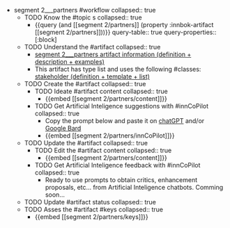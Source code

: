 
- segment 2___partners #workflow
   collapsed:: true
  - TODO Know the #topic s
    collapsed:: true
    - {{query (and [[segment 2/partners]] (property :innbok-artifact [[segment 2/partners]]))}}
      query-table:: true
      query-properties:: [:block]
  - TODO Understand the #artifact
    collapsed:: true
    - [segment 2___partners artifact information (definition + description + examples)](https://go.innbok.com/#/page/innBoK%2Fsegment-%28id%29%2Fpartners%2Finfo)
    - This artifact has type list and uses the following #classes: [stakeholder (definition + template + list)](https://go.innbok.com/#/page/innBoK%2Fclass%2Fstakeholder)
  - TODO Create the #artifact
     collapsed:: true
    - TODO Ideate #artifact content
      collapsed:: true
      - {{embed [[segment 2/partners/content]]}}
    - TODO Get Artificial Inteligence suggestions with #innCoPilot
      collapsed:: true
      - Copy the prompt below and paste it on [chatGPT](https://chat.openai.com) and/or [Google Bard](https://bard.google.com/chat)
      - {{embed [[segment 2/partners/innCoPilot]]}}
  - TODO Update the #artifact
    collapsed:: true
    - TODO Edit the #artifact content
     collapsed:: true
      - {{embed [[segment 2/partners/content]]}}
    - TODO Get Artificial Inteligence feedback with #innCoPilot
      collapsed:: true
      - Ready to use prompts to obtain critics, enhancement proposals, etc... from Artificial Inteligence chatbots. Comming soon...
  - TODO Update #artifact status
    collapsed:: true
  - TODO Asses the #artifact #keys
    collapsed:: true
    - {{embed [[segment 2/partners/keys]]}}




